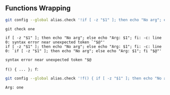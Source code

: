 ## Functions Wrapping

```sh
git config --global alias.check '!if [ -z "$1" ]; then echo "No arg"; else echo "Arg: $1"; fi'
```

`git check one` 

```text
if [ -z "$1" ]; then echo "No arg"; else echo "Arg: $1"; fi: -c: line 0: syntax error near unexpected token `"$@"'
if [ -z "$1" ]; then echo "No arg"; else echo "Arg: $1"; fi: -c: line 0: `if [ -z "$1" ]; then echo "No arg"; else echo "Arg: $1"; fi "$@"'
```

`syntax error near unexpected token "$@`

`f() { ... }; f`:

```sh
git config --global alias.check '!f() { if [ -z "$1" ]; then echo "No arg"; else echo "Arg: $1"; fi; }; f'
```

```text
Arg: one
```